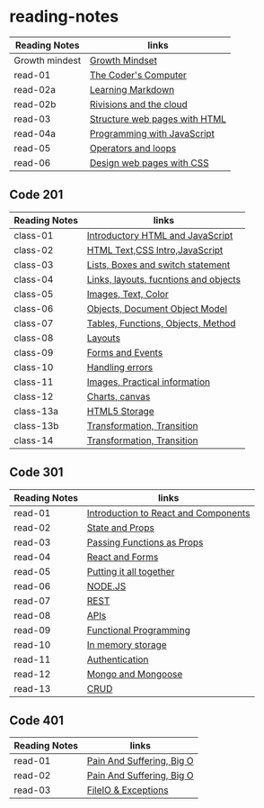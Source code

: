 # reading-notes


|  Reading Notes  |                                  links                                 |   
|-----------------|------------------------------------------------------------------------|
| Growth mindest  |      [Growth Mindset](Code102/102-reads/growthmindest.md)              |
|    read-01      |      [The Coder's Computer](Code102/102-reads/read-01.md)              |
|    read-02a     |      [Learning Markdown](Code102/102-reads/read-02a.md)                |
|    read-02b     |      [Rivisions and the cloud](Code102/102-reads/read-02b.md)          |
|    read-03      |      [Structure web pages with HTML](Code102/102-reads/read-03.md)     |
|    read-04a     |      [Programming with JavaScript](Code102/102-reads/read-04a.md)      |
|    read-05      |      [Operators and loops](Code102/102-reads/read-05.md)               |
|    read-06      |      [Design web pages with CSS](Code102/102-reads/read-06.md)         |


## Code 201

|  Reading Notes  |                                  links                                 |   
|-----------------|------------------------------------------------------------------------|
|     class-01    | [Introductory HTML and JavaScript](Code201/201-reads/class-01.md)      |
|     class-02    | [HTML Text,CSS Intro,JavaScript](Code201/201-reads/class-02.md)        |
|     class-03    | [Lists, Boxes and switch statement](Code201/201-reads/class-03.md)     |
|     class-04    | [Links, layouts, fucntions and objects](Code201/201-reads/class-04.md) |
|     class-05    | [Images, Text, Color](Code201/201-reads/class-05.md)                   |
|     class-06    | [Objects, Document Object Model ](Code201/201-reads/class-06.md)       |
|     class-07    | [Tables, Functions, Objects, Method ](Code201/201-reads/class-07.md)   |
|     class-08    | [Layouts](Code201/201-reads/class-08.md)                               |
|     class-09    | [Forms and Events](Code201/201-reads/class-09.md)                      | 
|     class-10    | [Handling errors](Code201/201-reads/class-10.md)                       |
|     class-11    | [Images, Practical information](Code201/201-reads/class11.md)          |
|     class-12    | [Charts, canvas](Code201/201-reads/class12.md)                         |
|     class-13a   | [HTML5 Storage](Code201/201-reads/class13a.md)                         |
|     class-13b   | [Transformation, Transition](Code201/201-reads/class13a.md)            |
|     class-14    | [Transformation, Transition](Code201/201-reads/class14.md)             |  



## Code 301

|  Reading Notes  |                                  links                                 |   
|-----------------|------------------------------------------------------------------------|
|     read-01     |  [Introduction to React and Components](Code301/301-reads/read-01.md)  |
|     read-02     |           [State and Props](Code301/301-reads/read-02.md)              |
|     read-03     |  [Passing Functions as Props](Code301/301-reads/read-03.md)            |
|     read-04     |             [React and Forms](Code301/301-reads/read-04.md)            |
|     read-05     |     [Putting it all together](Code301/301-reads/read-05.md)            |
|     read-06     |               [NODE.JS](Code301/301-reads/read-06.md)                  |
|     read-07     |               [REST](Code301/301-reads/read-07.md)                     |
|     read-08     |               [APIs](Code301/301-reads/read-08.md)                     |
|     read-09     |     [Functional Programming](Code301/301-reads/read-09.md)             |
|     read-10     |         [In memory storage](Code301/301-reads/read-10.md)              |
|     read-11     |         [Authentication](Code301/301-reads/read-11.md)                 |
|     read-12     |         [Mongo and Mongoose](Code301/301-reads/read-12.md)             |
|     read-13     |                  [CRUD](Code301/301-reads/read-13.md)                  |


## Code 401

|  Reading Notes  |                                  links                                 |   
|-----------------|------------------------------------------------------------------------|
|     read-01     |  [Pain And Suffering, Big O](Code401/401-reads/read-01.md)             |
|     read-02     |  [Pain And Suffering, Big O]()                                         |
|     read-03     |  [FileIO & Exceptions](Code401/401-reads/read-03.md)                   |

